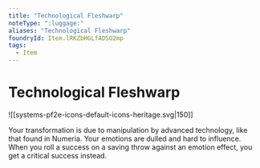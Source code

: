 ```yaml
---
title: "Technological Fleshwarp"
noteType: ":luggage:"
aliases: "Technological Fleshwarp"
foundryId: Item.lRKZbHGLfADSO2mp
tags:
  - Item
---
```


# Technological Fleshwarp
![[systems-pf2e-icons-default-icons-heritage.svg|150]]

Your transformation is due to manipulation by advanced technology, like that found in Numeria. Your emotions are dulled and hard to influence. When you roll a success on a saving throw against an emotion effect, you get a critical success instead.
